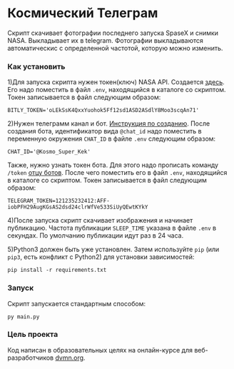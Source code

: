 # Космический Телеграм

Скрипт скачивает фотографии последнего запуска SpaseX и снимки NASA. Выкладывает их в telegram.
Фотографии выкладываются автоматическиc с определенной частотой, которую можно изменить.

### Как установить

1)Для запуска скрипта нужен токен(ключ) NASA API. Создается [здесь](https://api.nasa.gov/).
Его надо поместить в файл ` .env `, находящийся в каталоге со скриптом. Токен записывается в файл следующим образом:
```
BITLY_TOKEN='oLEkSsK4QxxYuohok5Ff12sd1ASD2ASdlY8Moo3scqAn71'
```

2)Нужен телеграмм канал и бот. [Инструкция по созданию](https://smmplanner.com/blog/otlozhennyj-posting-v-telegram/).
После создания бота, идентификатор вида ` @chat_id ` надо поместить в переменную окружения ` CHAT_ID ` в файле ` .env ` следующим образом:
```
CHAT_ID='@Kosmo_Super_Kek'
```

Также, нужно узнать токен бота. Для этого надо прописать команду ` /token ` [отцу ботов](https://telegram.me/BotFather).
После чего поместить его в файл ` .env `, находящийся в каталоге со скриптом. Токен записывается в файл следующим образом:
```
TELEGRAM_TOKEN=121235232412:AFF-iobPFH29AugKGsAS2dsd24clrWfVe533SiUyQEwtKYkY
```

4)После запуска скрипт скачивает изображения и начинает публикацию. 
Частота публикации ` SLEEP_TIME ` указана в файле ` .env ` в секундах. По умолчанию публикации идут раз в 24 часа.

5)Python3 должен быть уже установлен. 
Затем используйте `pip` (или `pip3`, есть конфликт с Python2) для установки зависимостей:
```
pip install -r requirements.txt
```

### Запуск

Скрипт запускается стандартным способом:

```
py main.py
```

### Цель проекта

Код написан в образовательных целях на онлайн-курсе для веб-разработчиков [dvmn.org](https://dvmn.org/).
